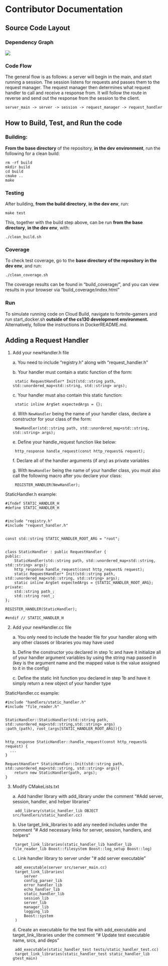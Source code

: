 # Contributor Documentation

## Source Code Layout

### Dependency Graph

![](https://lh7-us.googleusercontent.com/A-fN6mdJkyFPPl9GTz4_EepWTbPVGLpjK4u1xNK5KhQ-t3MoCrfCMehk26ne-sZRdjVbag6ERr_hIpqrlynITqHk-mZY3LTOrMpvv6FaqKYrqtGB8XAnZRUxoBzDyGzxsy81RYJ6_2lxJLMixN71IPU)


### Code Flow

The general flow is as follows: a server will begin in the main, and start running a session. The session listens for requests and passes them to the request manager. The request manager then determines what request handler to call and receive a response from. It will follow the route in reverse and send out the response from the session to the client.

    server_main -> server -> session -> request_manager -> request_handler


## How to Build, Test, and Run the code

### Building:

**From the base directory** of the repository, **in the dev environment**, run the following for a clean build:

    rm -rf build
    mkdir build
    cd build
    cmake ..
    make


### Testing

After building, **from the build directory**, **in the dev env**, run:

    make test

This, together with the build step above, can be run **from the base directory**, **in the dev env**, with:

    ./clean_build.sh


### Coverage

To check test coverage, go to the **base directory of the repository** **in the dev env**, and run: 

    ./clean_coverage.sh

The coverage results can be found in “build\_coverage/”, and you can view results in your browser via “build\_coverage/index.html”


### Run

To simulate running code on Cloud Build, navigate to fortnite-gamers and run start\_docker.sh **outside of the cs130 development environment.** Alternatively, follow the instructions in DockerREADME.md. 


## Adding a Request Handler

1. Add your newHandler.h file

   a. You need to include “registry.h” along with “request\_handler.h”

   b. Your handler must contain a static function of the form:

        static RequestHandler* Init(std::string path, std::unordered_map<std::string, std::string> args);
    
    c.  Your handler must also contain this static function:
            
        static inline ArgSet expectedArgs = {};

    d. With `NewHandler` being the name of your handler class, declare a constructor for your class of the form:

        NewHandler(std::string path, std::unordered_map<std::string, std::string> args);

    e. Define your handle_request function like below:
    
        http_response handle_request(const http_request& request);
    
    f. Declare all of the handler arguments (if any) as private variables

    g. With `NewHandler` being the name of your handler class, you must also call the following macro after you declare your class:

        REGISTER_HANDLER(NewHandler);


StaticHandler.h example:

    #ifndef STATIC_HANDLER_H
    #define STATIC_HANDLER_H


    #include "registry.h"
    #include "request_handler.h"


    const std::string STATIC_HANDLER_ROOT_ARG = "root";


    class StaticHandler : public RequestHandler {
    public:
        StaticHandler(std::string path, std::unordered_map<std::string, std::string> args);
        http_response handle_request(const http_request& request);
        static RequestHandler* Init(std::string path, std::unordered_map<std::string, std::string> args);
        static inline ArgSet expectedArgs = {STATIC_HANDLER_ROOT_ARG};
    private:
        std::string path_;
        std::string root_;
    };

    REGISTER_HANDLER(StaticHandler);

    #endif // STATIC_HANDLER_H

2. Add your newHandler.cc file

    a. You only need to include the header file for your handler along with any other classes or libraries you may have used

    b. Define the constructor you declared in step 1c and have it initialize all of your handler argument variables by using the string map passed in (key is the argument name and the mapped value is the value assigned to it in the config)

    c. Define the static Init function you declared in step 1b and have it simply return a new object of your handler type

StaticHandler.cc example:

    #include "handlers/static_handler.h"
    #include "file_reader.h"


    StaticHandler::StaticHandler(std::string path, std::unordered_map<std::string,std::string> args)
    :path_(path), root_(args[STATIC_HANDLER_ROOT_ARG]){}


    http_response StaticHandler::handle_request(const http_request& request) {
      ...
    }

    RequestHandler* StaticHandler::Init(std::string path, std::unordered_map<std::string, std::string> args){
        return new StaticHandler(path, args);
    }


3. Modify CMakeLists.txt

    a. Add handler library with add\_library under the comment “#Add server, session, handler, and helper libraries”

        add_library(static_handler_lib OBJECT src/handlers/static_handler.cc)

    b. Use target\_link\_libraries to add any needed includes under the comment “# Add necessary links for server, session, handlers, and helpers” 

        target_link_libraries(static_handler_lib handler_lib file_reader_lib Boost::filesystem Boost::log_setup Boost::log)

    c. Link handler library to server under "# add server executable"
    
        add_executable(server src/server_main.cc)
        target_link_libraries(
            server 
            config_parser_lib 
            error_handler_lib
            echo_handler_lib
            static_handler_lib
            session_lib 
            server_lib 
            manager_lib 
            logging_lib 
            Boost::system
        )

    d. Create an executable for the test file with add\_executable and target\_link\_libraries under the comment “# Update test executable name, srcs, and deps”

        add_executable(static_handler_test tests/static_handler_test.cc)
        target_link_libraries(static_handler_test static_handler_lib gtest_main)
